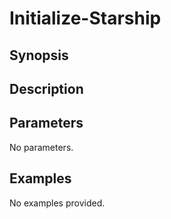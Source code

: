 # Initialize-Starship

## Synopsis



## Description



## Parameters
No parameters.
## Examples
No examples provided.
